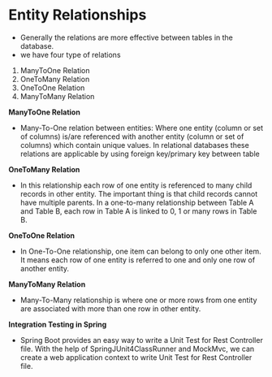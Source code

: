 # Entity Relationships

- Generally the relations are more effective between tables in the database.
- we have four type of relations
1. ManyToOne Relation
2. OneToMany Relation
3. OneToOne Relation
4. ManyToMany Relation

**ManyToOne Relation**



* Many-To-One relation between entities: Where one entity (column or set of columns) is/are referenced with another entity (column or set of columns) which contain unique values. In relational databases these relations are applicable by using foreign key/primary key between table

**OneToMany Relation**



* In this relationship each row of one entity is referenced to many child records in other entity. The important thing is that child records cannot have multiple parents. In a one-to-many relationship between Table A and Table B, each row in Table A is linked to 0, 1 or many rows in Table B.

**OneToOne Relation**



* In One-To-One relationship, one item can belong to only one other item. It means each row of one entity is referred to one and only one row of another entity.

**ManyToMany Relation**



* Many-To-Many relationship is where one or more rows from one entity are associated with more than one row in other entity.

**Integration Testing in Spring**



* Spring Boot provides an easy way to write a Unit Test for Rest Controller file. With the help of SpringJUnit4ClassRunner and MockMvc, we can create a web application context to write Unit Test for Rest Controller file.
